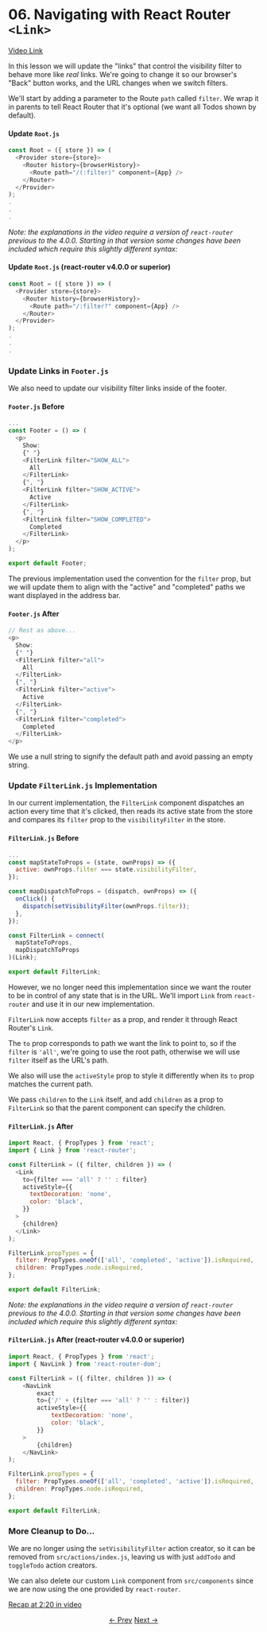# 06. Navigating with React Router `<Link>`
[Video Link](https://egghead.io/lessons/javascript-redux-navigating-with-react-router-link?series=building-react-applications-with-idiomatic-redux)

In this lesson we will update the "links" that control the visibility filter to behave more like _real_ links. We're going to change it so our browser's "Back" button works, and the URL changes when we switch filters.

We'll start by adding a parameter to the Route `path` called `filter`. We wrap it in parents to tell React Router that it's optional (we want all Todos shown by default).

#### Update `Root.js`
```javascript
const Root = ({ store }) => (
  <Provider store={store}>
    <Router history={browserHistory}>
      <Route path="/(:filter)" component={App} />
    </Router>
  </Provider>
);
.
.
.
```

_Note: the explanations in the video require a version of `react-router` previous to the 4.0.0. Starting in that version some changes have been included which require this slightly different syntax:_

#### Update `Root.js` (react-router v4.0.0 or superior)
```javascript
const Root = ({ store }) => (
  <Provider store={store}>
    <Router history={browserHistory}>
      <Route path="/:filter?" component={App} />
    </Router>
  </Provider>
);
.
.
.
```

### Update Links in `Footer.js`
We also need to update our visibility filter links inside of the footer.

#### `Footer.js` Before
```javascript
...
const Footer = () => (
  <p>
    Show:
    {" "}
    <FilterLink filter="SHOW_ALL">
      All
    </FilterLink>
    {", "}
    <FilterLink filter="SHOW_ACTIVE">
      Active
    </FilterLink>
    {", "}
    <FilterLink filter="SHOW_COMPLETED">
      Completed
    </FilterLink>
  </p>
);

export default Footer;
```

The previous implementation used the convention for the `filter` prop, but we will update them to align with the "active" and "completed" paths we want displayed in the address bar.

#### `Footer.js` After
```javascript
// Rest as above...
<p>
  Show:
  {" "}
  <FilterLink filter="all">
    All
  </FilterLink>
  {", "}
  <FilterLink filter="active">
    Active
  </FilterLink>
  {", "}
  <FilterLink filter="completed">
    Completed
  </FilterLink>
</p>
```

We use a null string to signify the default path and avoid passing an empty string.

### Update `FilterLink.js` Implementation
In our current implementation, the `FilterLink` component dispatches an action every time that it's clicked, then reads its active state from the store and compares its `filter` prop to the `visibilityFilter` in the store.

#### `FilterLink.js` Before
```javascript
...
const mapStateToProps = (state, ownProps) => ({
  active: ownProps.filter === state.visibilityFilter,
});

const mapDispatchToProps = (dispatch, ownProps) => ({
  onClick() {
    dispatch(setVisibilityFilter(ownProps.filter));
  },
});

const FilterLink = connect(
  mapStateToProps,
  mapDispatchToProps
)(Link);

export default FilterLink;
```

However, we no longer need this implementation since we want the router to be in control of any state that is in the URL. We'll import `Link` from `react-router` and use it in our new implementation.

`FilterLink` now accepts `filter` as a prop, and render it through React Router's `Link`.

The `to` prop corresponds to path we want the link to point to, so if the `filter` is `'all'`, we're going to use the root path, otherwise we will use `filter` itself as the URL's path.

We also will use the `activeStyle` prop to style it differently when its `to` prop matches the current path.

We pass `children` to the `Link` itself, and add `children` as a prop to `FilterLink` so that the parent component can specify the children.

#### `FilterLink.js` After
```javascript
import React, { PropTypes } from 'react';
import { Link } from 'react-router';

const FilterLink = ({ filter, children }) => (
  <Link
    to={filter === 'all' ? '' : filter}
    activeStyle={{
      textDecoration: 'none',
      color: 'black',
    }}
  >
    {children}
  </Link>
);

FilterLink.propTypes = {
  filter: PropTypes.oneOf(['all', 'completed', 'active']).isRequired,
  children: PropTypes.node.isRequired,
};

export default FilterLink;
```

_Note: the explanations in the video require a version of `react-router` previous to the 4.0.0. Starting in that version some changes have been included which require this slightly different syntax:_

#### `FilterLink.js` After (react-router v4.0.0 or superior)
```javascript
import React, { PropTypes } from 'react';
import { NavLink } from 'react-router-dom';

const FilterLink = ({ filter, children }) => (
    <NavLink
        exact
        to={'/' + (filter === 'all' ? '' : filter)}
        activeStyle={{
            textDecoration: 'none',
            color: 'black',
        }}
    >
        {children}
    </NavLink>
);

FilterLink.propTypes = {
  filter: PropTypes.oneOf(['all', 'completed', 'active']).isRequired,
  children: PropTypes.node.isRequired,
};

export default FilterLink;
```


### More Cleanup to Do...
We are no longer using the `setVisibilityFilter` action creator, so it can be removed from `src/actions/index.js`, leaving us with just `addTodo` and `toggleTodo` action creators.

We can also delete our custom `Link` component from `src/components` since we are now using the one provided by `react-router`.

[Recap at 2:20 in video](https://egghead.io/lessons/javascript-redux-navigating-with-react-router-link?series=building-react-applications-with-idiomatic-redux)


<p align="center">
<a href="./05-Adding_React_Router_to_the_Project.md"><- Prev</a>
<a href="./07-Filtering_Redux_State_with_React_Router_Params.md">Next -></a>
</p>
